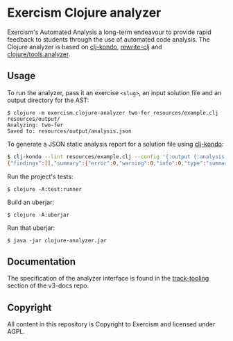 # Exercism Clojure analyzer

Exercism's Automated Analysis a long-term endeavour to provide rapid feedback to students through the use of automated code analysis. The Clojure analyzer is based on [clj-kondo](https://github.com/clj-kondo/clj-kondo), [rewrite-clj](https://github.com/clj-commons/rewrite-clj) and [clojure/tools.analyzer](https://github.com/clojure/tools.analyzer).

## Usage

To run the analyzer, pass it an exercise `<slug>`, an input solution file and an output directory for the AST:

    $ clojure -m exercism.clojure-analyzer two-fer resources/example.clj resources/output/
    Analyzing: two-fer
    Saved to: resources/output/analysis.json

To generate a JSON static analysis report for a solution file using [clj-kondo](https://github.com/clj-kondo/clj-kondo):

``` bash
$ clj-kondo --lint resources/example.clj --config '{:output {:analysis true :format :json}}'
{"findings":[],"summary":{"error":0,"warning":0,"info":0,"type":"summary","duration":53},"analysis":{"namespace-definitions":[{"filename":"resources/example.clj","row":1,"col":1,"name":"two-fer"}],"namespace-usages":[],"var-definitions":[{"filename":"resources/example.clj","row":3,"col":1,"ns":"two-fer","name":"two-fer","fixed-arities":[0,1]}],"var-usages":[{"fixed-arities":[0,1],"name":"str","filename":"resources/example.clj","from":"two-fer","col":8,"from-var":"two-fer","arity":1,"varargs-min-arity":1,"row":4,"to":"clojure.core"},{"fixed-arities":[0,1],"name":"str","filename":"resources/example.clj","from":"two-fer","col":12,"from-var":"two-fer","arity":3,"varargs-min-arity":1,"row":5,"to":"clojure.core"},{"name":"defn","filename":"resources/example.clj","from":"two-fer","macro":true,"col":2,"arity":3,"varargs-min-arity":2,"row":3,"to":"clojure.core"}]}}
```

Run the project's tests:

    $ clojure -A:test:runner

Build an uberjar:

    $ clojure -A:uberjar

Run that uberjar:

    $ java -jar clojure-analyzer.jar

## Documentation

The specification of the analyzer interface is found in the [track-tooling](https://github.com/exercism/v3-docs/tree/master/anatomy/track-tooling) section of the v3-docs repo.

## Copyright

All content in this repository is Copyright to Exercism and licensed under AGPL.

